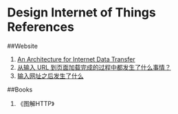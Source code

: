 # Design Internet of Things References

##Website

1. [An Architecture for Internet Data Transfer](https://www.usenix.org/legacy/event/nsdi06/tech/full_papers/tolia/tolia_html_rev/index.html)
2. [从输入 URL 到页面加载完成的过程中都发生了什么事情？](http://fex.baidu.com/blog/2014/05/what-happen/)
3. [输入网址之后发生了什么](https://www.zybuluo.com/yangfch3/note/113028)


##Books

1. 《图解HTTP》
